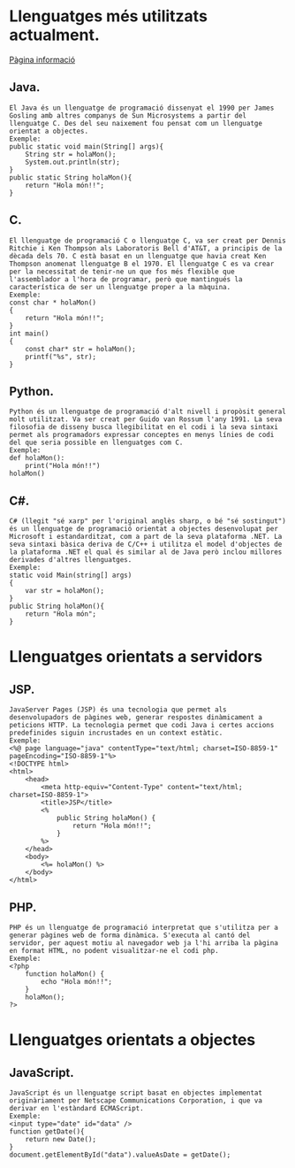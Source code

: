 # Llenguatges més utilitzats actualment.

[Pàgina informació](https://stackify.com/popular-programming-languages-2018/)

## Java.

	El Java és un llenguatge de programació dissenyat el 1990 per James Gosling amb altres companys de Sun Microsystems a partir del llenguatge C. Des del seu naixement fou pensat com un llenguatge orientat a objectes.
    Exemple:
    public static void main(String[] args){
    	String str = holaMon();
        System.out.println(str);
    }
    public static String holaMon(){
    	return "Hola món!!";
    }
    
## C.
	El llenguatge de programació C o llenguatge C, va ser creat per Dennis Ritchie i Ken Thompson als Laboratoris Bell d'AT&T, a principis de la dècada dels 70. C està basat en un llenguatge que havia creat Ken Thompson anomenat llenguatge B el 1970. El llenguatge C es va crear per la necessitat de tenir-ne un que fos més flexible que l'assemblador a l'hora de programar, però que mantingués la característica de ser un llenguatge proper a la màquina.
    Exemple:
    const char * holaMon()
	{
    	return "Hola món!!";
	}
	int main() 
	{
    	const char* str = holaMon();
    	printf("%s", str);
	}
    
## Python.
	Python és un llenguatge de programació d'alt nivell i propòsit general molt utilitzat. Va ser creat per Guido van Rossum l'any 1991. La seva filosofia de disseny busca llegibilitat en el codi i la seva sintaxi permet als programadors expressar conceptes en menys línies de codi del que seria possible en llenguatges com C.
    Exemple:
    def holaMon():
    	print("Hola món!!")
	holaMon()

## C#.
	C# (llegit "sé xarp" per l'original anglès sharp, o bé "sé sostingut") és un llenguatge de programació orientat a objectes desenvolupat per Microsoft i estandarditzat, com a part de la seva plataforma .NET. La seva sintaxi bàsica deriva de C/C++ i utilitza el model d'objectes de la plataforma .NET el qual és similar al de Java però inclou millores derivades d'altres llenguatges.
    Exemple:
    static void Main(string[] args)
    {
    	var str = holaMon();
    }
    public String holaMon(){
    	return "Hola món";
    }

# Llenguatges orientats a servidors
## JSP.
	JavaServer Pages (JSP) és una tecnologia que permet als desenvolupadors de pàgines web, generar respostes dinàmicament a peticions HTTP. La tecnologia permet que codi Java i certes accions predefinides siguin incrustades en un context estàtic.
    Exemple:
    <%@ page language="java" contentType="text/html; charset=ISO-8859-1"
    pageEncoding="ISO-8859-1"%>
	<!DOCTYPE html>
	<html>
		<head>
			<meta http-equiv="Content-Type" content="text/html; charset=ISO-8859-1">
			<title>JSP</title>
            <% 
            	public String holaMon() {
                	return "Hola món!!";
                }
            %>
		</head>
		<body>
			<%= holaMon() %>
		</body>
	</html>

## PHP.
	PHP és un llenguatge de programació interpretat que s'utilitza per a generar pàgines web de forma dinàmica. S'executa al cantó del servidor, per aquest motiu al navegador web ja l'hi arriba la pàgina en format HTML, no podent visualitzar-ne el codi php.
    Exemple:
    <?php
		function holaMon() {
    		echo "Hola món!!";
		}
		holaMon();
	?>
# Llenguatges orientats a objectes
## JavaScript.
	JavaScript és un llenguatge script basat en objectes implementat originàriament per Netscape Communications Corporation, i que va derivar en l'estàndard ECMAScript.
    Exemple:
    <input type="date" id="data" />
    function getDate(){
    	return new Date();
    }
    document.getElementById("data").valueAsDate = getDate();